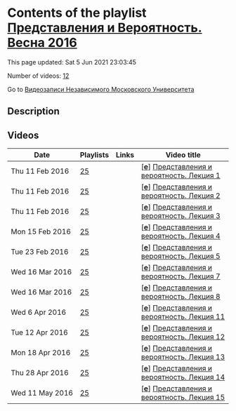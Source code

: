 # Contents of the playlist [Представления и Вероятность. Весна 2016](https://www.youtube.com/playlist?list=PLp9ABVh6_x4H-bIVUm_lT9PrJkce7E6AI)

This page updated: Sat 5 Jun 2021 23:03:45

Number of videos: [12](#videos)

Go to [Видеозаписи Независимого Московского Университета](../README.md)

## Description



## Videos

|Date|Playlists|Links|Video title|
|---|---|---|---|
| Thu&nbsp;11&nbsp;Feb&nbsp;2016 | [25](../playlists/25 "Представления и Вероятность. Весна 2016") |  | [[**e**](https://studio.youtube.com/video/NHKOt8xDOyA/edit "Edit")] [Представления и вероятность. Лекция 1](https://www.youtube.com/watch?v=NHKOt8xDOyA&list=PLp9ABVh6_x4H-bIVUm_lT9PrJkce7E6AI "Александр Игоревич Буфетов, Алексей Владимирович Клименко, Григорий Иосифович Ольшанский&#013;Представления и вероятность. Семинар НМУ, совместный со ВШЭ и НОЦ МИАН, рекомендован для 3-5 курса.&#013;21 января 2016 г. 17:30, НМУ 303 (Москва, Большой Власьевский пер., 11)") |
| Thu&nbsp;11&nbsp;Feb&nbsp;2016 | [25](../playlists/25 "Представления и Вероятность. Весна 2016") |  | [[**e**](https://studio.youtube.com/video/sKOBM0yI7fs/edit "Edit")] [Представления и вероятность. Лекция 2](https://www.youtube.com/watch?v=sKOBM0yI7fs&list=PLp9ABVh6_x4H-bIVUm_lT9PrJkce7E6AI "Александр Игоревич Буфетов, Алексей Владимирович Клименко, Григорий Иосифович Ольшанский&#013;Представления и вероятность. Семинар НМУ, совместный со ВШЭ и НОЦ МИАН, рекомендован для 3-5 курса.&#013;28 января 2016 г. 17:30, НМУ 303 (Москва, Большой Власьевский пер., 11)") |
| Thu&nbsp;11&nbsp;Feb&nbsp;2016 | [25](../playlists/25 "Представления и Вероятность. Весна 2016") |  | [[**e**](https://studio.youtube.com/video/p_8fg8XjV6g/edit "Edit")] [Представления и вероятность. Лекция 3](https://www.youtube.com/watch?v=p_8fg8XjV6g&list=PLp9ABVh6_x4H-bIVUm_lT9PrJkce7E6AI "Александр Игоревич Буфетов, Алексей Владимирович Клименко, Григорий Иосифович Ольшанский&#013;Представления и вероятность. Семинар НМУ, совместный со ВШЭ и НОЦ МИАН, рекомендован для 3-5 курса.&#013;4 февраля 2016 г. 17:30, НМУ 303 (Москва, Большой Власьевский пер., 11)") |
| Mon&nbsp;15&nbsp;Feb&nbsp;2016 | [25](../playlists/25 "Представления и Вероятность. Весна 2016") |  | [[**e**](https://studio.youtube.com/video/cujNXJP5u8M/edit "Edit")] [Представления и вероятность. Лекция 4](https://www.youtube.com/watch?v=cujNXJP5u8M&list=PLp9ABVh6_x4H-bIVUm_lT9PrJkce7E6AI "Александр Игоревич Буфетов, Алексей Владимирович Клименко, Григорий Иосифович Ольшанский&#013;Представления и вероятность. Семинар НМУ, совместный со ВШЭ и НОЦ МИАН, рекомендован для 3-5 курса.&#013;11 февраля 2016 г. 17:30, НМУ 303 (Москва, Большой Власьевский пер., 11)") |
| Tue&nbsp;23&nbsp;Feb&nbsp;2016 | [25](../playlists/25 "Представления и Вероятность. Весна 2016") |  | [[**e**](https://studio.youtube.com/video/Z2-uFCY5c-A/edit "Edit")] [Представления и вероятность. Лекция 5](https://www.youtube.com/watch?v=Z2-uFCY5c-A&list=PLp9ABVh6_x4H-bIVUm_lT9PrJkce7E6AI "Александр Игоревич Буфетов, Алексей Владимирович Клименко, Григорий Иосифович Ольшанский&#013;Представления и вероятность. Семинар НМУ, совместный со ВШЭ и НОЦ МИАН, рекомендован для 3-5 курса.&#013;18 февраля 2016 г. 17:30, НМУ 303 (Москва, Большой Власьевский пер., 11)") |
| Wed&nbsp;16&nbsp;Mar&nbsp;2016 | [25](../playlists/25 "Представления и Вероятность. Весна 2016") |  | [[**e**](https://studio.youtube.com/video/n0b-csXk4So/edit "Edit")] [Представления и вероятность. Лекция 7](https://www.youtube.com/watch?v=n0b-csXk4So&list=PLp9ABVh6_x4H-bIVUm_lT9PrJkce7E6AI "По техническим причинам лекция 6 недоступна.&#013;Александр Игоревич Буфетов, Алексей Владимирович Клименко, Григорий Иосифович Ольшанский&#013;Представления и вероятность. Семинар НМУ, совместный со ВШЭ и НОЦ МИАН, рекомендован для 3-5 курса.&#013;3 марта 2016 г. 17:30, НМУ 303 (Москва, Большой Власьевский пер., 11)") |
| Wed&nbsp;16&nbsp;Mar&nbsp;2016 | [25](../playlists/25 "Представления и Вероятность. Весна 2016") |  | [[**e**](https://studio.youtube.com/video/NA_52pecobU/edit "Edit")] [Представления и вероятность. Лекция 8](https://www.youtube.com/watch?v=NA_52pecobU&list=PLp9ABVh6_x4H-bIVUm_lT9PrJkce7E6AI "Александр Игоревич Буфетов, Алексей Владимирович Клименко, Григорий Иосифович Ольшанский&#013;Представления и вероятность. Семинар НМУ, совместный со ВШЭ и НОЦ МИАН, рекомендован для 3-5 курса.&#013;10 марта 2016 г. 17:30, НМУ 303 (Москва, Большой Власьевский пер., 11)") |
| Wed&nbsp;6&nbsp;Apr&nbsp;2016 | [25](../playlists/25 "Представления и Вероятность. Весна 2016") |  | [[**e**](https://studio.youtube.com/video/d2sZ_WI8fX8/edit "Edit")] [Представления и вероятность. Лекция 11](https://www.youtube.com/watch?v=d2sZ_WI8fX8&list=PLp9ABVh6_x4H-bIVUm_lT9PrJkce7E6AI "По техническим причинам лекции 9 и 10 недоступны, мы надеемся их восстановить.&#013;Александр Игоревич Буфетов, Алексей Владимирович Клименко, Григорий Иосифович Ольшанский&#013;Представления и вероятность. Семинар НМУ, совместный со ВШЭ и НОЦ МИАН, рекомендован для 3-5 курса.&#013;31 марта 2016 г. 17:30, НМУ 303 (Москва, Большой Власьевский пер., 11)") |
| Tue&nbsp;12&nbsp;Apr&nbsp;2016 | [25](../playlists/25 "Представления и Вероятность. Весна 2016") |  | [[**e**](https://studio.youtube.com/video/V3i57_DBzk0/edit "Edit")] [Представления и вероятность. Лекция 12](https://www.youtube.com/watch?v=V3i57_DBzk0&list=PLp9ABVh6_x4H-bIVUm_lT9PrJkce7E6AI "Александр Игоревич Буфетов, Алексей Владимирович Клименко, Григорий Иосифович Ольшанский&#013;Представления и вероятность. Семинар НМУ, совместный со ВШЭ и НОЦ МИАН, рекомендован для 3-5 курса.&#013;7 апреля 2016 г. 17:30, НМУ 303 (Москва, Большой Власьевский пер., 11)") |
| Mon&nbsp;18&nbsp;Apr&nbsp;2016 | [25](../playlists/25 "Представления и Вероятность. Весна 2016") |  | [[**e**](https://studio.youtube.com/video/fnh5Rgfoin0/edit "Edit")] [Представления и вероятность. Лекция 13](https://www.youtube.com/watch?v=fnh5Rgfoin0&list=PLp9ABVh6_x4H-bIVUm_lT9PrJkce7E6AI "Александр Игоревич Буфетов, Алексей Владимирович Клименко, Григорий Иосифович Ольшанский&#013;Представления и вероятность. Семинар НМУ, совместный со ВШЭ и НОЦ МИАН, рекомендован для 3-5 курса.&#013;14 апреля 2016 г. 17:30, НМУ 303 (Москва, Большой Власьевский пер., 11)") |
| Thu&nbsp;28&nbsp;Apr&nbsp;2016 | [25](../playlists/25 "Представления и Вероятность. Весна 2016") |  | [[**e**](https://studio.youtube.com/video/PFq9dtXavLg/edit "Edit")] [Представления и вероятность. Лекция 14](https://www.youtube.com/watch?v=PFq9dtXavLg&list=PLp9ABVh6_x4H-bIVUm_lT9PrJkce7E6AI "Александр Игоревич Буфетов, Алексей Владимирович Клименко, Григорий Иосифович Ольшанский&#013;Представления и вероятность. Семинар НМУ, совместный со ВШЭ и НОЦ МИАН, рекомендован для 3-5 курса.&#013;21 апреля 2016 г. 17:30, НМУ 303 (Москва, Большой Власьевский пер., 11)") |
| Wed&nbsp;11&nbsp;May&nbsp;2016 | [25](../playlists/25 "Представления и Вероятность. Весна 2016") |  | [[**e**](https://studio.youtube.com/video/a0d9qJJ9WEY/edit "Edit")] [Представления и вероятность. Лекция 15](https://www.youtube.com/watch?v=a0d9qJJ9WEY&list=PLp9ABVh6_x4H-bIVUm_lT9PrJkce7E6AI "Александр Игоревич Буфетов, Алексей Владимирович Клименко, Григорий Иосифович Ольшанский&#013;Представления и вероятность. Семинар НМУ, совместный со ВШЭ и НОЦ МИАН, рекомендован для 3-5 курса.&#013;28 апреля 2016 г. 17:30, НМУ 303 (Москва, Большой Власьевский пер., 11)") |
